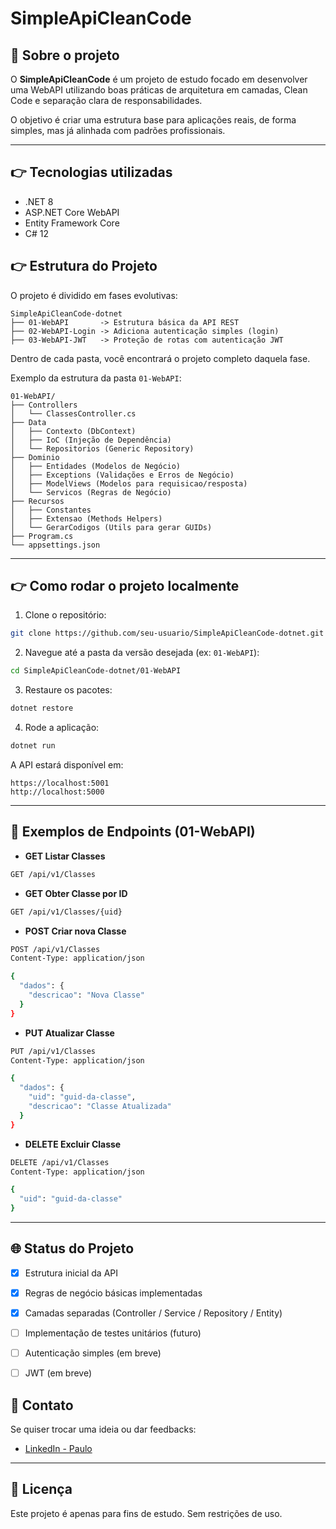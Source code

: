 # SimpleApiCleanCode

## 📄 Sobre o projeto
O **SimpleApiCleanCode** é um projeto de estudo focado em desenvolver uma WebAPI utilizando boas práticas de arquitetura em camadas, Clean Code e separação clara de responsabilidades.

O objetivo é criar uma estrutura base para aplicações reais, de forma simples, mas já alinhada com padrões profissionais.

---

## 👉 Tecnologias utilizadas
- .NET 8
- ASP.NET Core WebAPI
- Entity Framework Core
- C# 12


## 👉 Estrutura do Projeto

O projeto é dividido em fases evolutivas:

```
SimpleApiCleanCode-dotnet
├── 01-WebAPI       -> Estrutura básica da API REST
├── 02-WebAPI-Login -> Adiciona autenticação simples (login)
├── 03-WebAPI-JWT   -> Proteção de rotas com autenticação JWT
```

Dentro de cada pasta, você encontrará o projeto completo daquela fase.

Exemplo da estrutura da pasta `01-WebAPI`:

```
01-WebAPI/
├── Controllers
│   └── ClassesController.cs
├── Data
│   ├── Contexto (DbContext)
│   ├── IoC (Injeção de Dependência)
│   └── Repositorios (Generic Repository)
├── Dominio
│   ├── Entidades (Modelos de Negócio)
│   ├── Exceptions (Validações e Erros de Negócio)
│   ├── ModelViews (Modelos para requisicao/resposta)
│   └── Servicos (Regras de Negócio)
├── Recursos
│   ├── Constantes
│   ├── Extensao (Methods Helpers)
│   └── GerarCodigos (Utils para gerar GUIDs)
├── Program.cs
└── appsettings.json
```

---

## 👉 Como rodar o projeto localmente

1. Clone o repositório:
```bash
git clone https://github.com/seu-usuario/SimpleApiCleanCode-dotnet.git
```

2. Navegue até a pasta da versão desejada (ex: `01-WebAPI`):
```bash
cd SimpleApiCleanCode-dotnet/01-WebAPI
```

3. Restaure os pacotes:
```bash
dotnet restore
```

4. Rode a aplicação:
```bash
dotnet run
```

A API estará disponível em:
```
https://localhost:5001
http://localhost:5000
```

---

## 💬 Exemplos de Endpoints (01-WebAPI)

- **GET Listar Classes**
```bash
GET /api/v1/Classes
```

- **GET Obter Classe por ID**
```bash
GET /api/v1/Classes/{uid}
```

- **POST Criar nova Classe**
```bash
POST /api/v1/Classes
Content-Type: application/json

{
  "dados": {
    "descricao": "Nova Classe"
  }
}
```

- **PUT Atualizar Classe**
```bash
PUT /api/v1/Classes
Content-Type: application/json

{
  "dados": {
    "uid": "guid-da-classe",
    "descricao": "Classe Atualizada"
  }
}
```

- **DELETE Excluir Classe**
```bash
DELETE /api/v1/Classes
Content-Type: application/json

{
  "uid": "guid-da-classe"
}
```

---

## 🌐 Status do Projeto
- [x] Estrutura inicial da API
- [x] Regras de negócio básicas implementadas
- [x] Camadas separadas (Controller / Service / Repository / Entity)
- [ ] Implementação de testes unitários (futuro)
- [ ] Autenticação simples (em breve)
- [ ] JWT (em breve)


## 👋 Contato
Se quiser trocar uma ideia ou dar feedbacks:

- [LinkedIn - Paulo](https://www.linkedin.com/in/pjoliveira)


---

## 📅 Licença
Este projeto é apenas para fins de estudo. Sem restrições de uso.


